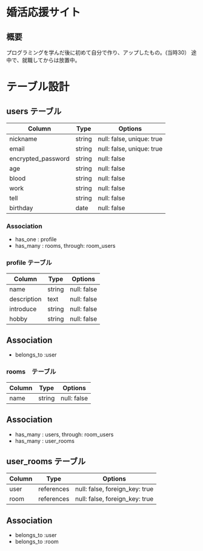 # 婚活応援サイト

## 概要
プログラミングを学んだ後に初めて自分で作り、アップしたもの。(当時30）
途中で、就職してからは放置中。

# テーブル設計

## users テーブル

| Column             | Type       | Options                          |
| ------------------ | ---------- | -------------------------------- |
| nickname           | string     | null: false, unique: true        |
| email              | string     | null: false, unique: true        |
| encrypted_password | string     | null: false                      |
| age                | string     | null: false                      |
| blood              | string     | null: false                      |
| work               | string     | null: false                      |
| tell                  | string     | null: false                      |
| birthday           | date       | null: false                      |

### Association

- has_one  : profile
- has_many : rooms, through: room_users

### profile テーブル

| Column             | Type       | Options                          |
| ------------------ | ---------- | -------------------------------- |
| name               | string     | null: false                      |
| description        | text       | null: false                      |
| introduce          | string     | null: false                      |        
| hobby              | string     | null: false                       |

## Association

- belongs_to :user


### rooms　テーブル

| Column              | Type       | Options                          |
| ------------------  | ---------- | -------------------------------- |
| name                | string     | null: false                      |

## Association

- has_many : users, through: room_users
- has_many : user_rooms

## user_rooms テーブル

| Column  | Type         | Options                        |
| ------- | ------------ | ------------------------------ |
|  user   | references   | null: false, foreign_key: true |
|  room   | references   | null: false, foreign_key: true |

## Association

- belongs_to :user
- belongs_to :room
